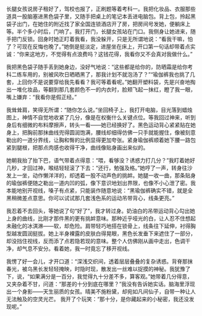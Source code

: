 长腿女孩说房子租好了，驾校也报了，正刷题等着考科一。我把化妆品、衣服那些道具一股脑塞进黑色袋子里，又随手把桌上的笔记本丢进电脑包。背上包，拎起黑袋子出门，在她住的附近找了家全国连锁酒店开了房，把房间号发她，便躺床上等。半个多小时后，门响了。我打开门，长腿女孩站在门口。我侧身让她进来，随手把门反锁。回身时她正盯着我看，我没躲开，只是无所谓地说：“看我干嘛，怕了？可现在反悔也晚了。”她倒是挺淡定，进屋坐在床上，开口第一句话却带着点实诚：“你来这地方，不觉得有点浪费吗？这钱花得，我看你又不会真对我做什么。”

我把黑色袋子随手丢到她身边，没好气地说：“这些都是给你的，防晒霜是给你考科二练车用的，别被风吹日晒晒黑了，那我计划不就泡汤了？”“瑜伽裤我也挑了几套，上回你不是说要穿给我先看看？我可等着看呢。”她翻开塑料袋，先是兴奋地掏出一堆化妆品，等翻到那几套颜色不一的内衣时，脸颊飞起一抹红，瞪了我一眼，嘴上嫌弃：“我看你是假正经。”

我耸耸肩，笑得无所谓：“随你怎么说。”坐回椅子上，我打开电脑，目光落到蜡烛图上，神情不自觉地收紧了几分，像是在权衡什么关键点位。等我回过神来，听到身后有细微的布料摩擦声，转头一看——她已经换好了。黑色运动背心紧紧贴在她身上，把胸前那抹曲线兜得圆润饱满，腰线却细得仿佛一只手就能握住，像被刻意勒出的一道分界线，让胸和臀的比例显得更加夸张。紧身瑜伽裤顺着她下腰一路包紧到腿根，把那点肉感也收得干净，曲线像贴身画出来似的。

她朝我抬了抬下巴，语气带着点得意：“喂，看够没？诱惑力打几分？”我盯着她好几秒，才回过神，喉结轻轻滚了下去：“还行，勉强及格。”她哼了一声，转身往沙发上一坐，动作懒洋洋的，却透着一股不动声色的挑衅。她腿一收一曲，那条贴身的瑜伽裤便随之勒出一道内凹的弧，像下意识地划出界限，也像不小心泄了密。我本能地别开视线，嗓子有点紧，只能装作随意地说：“黑瑜伽裤确实不错，就是全黑稍微差点意思。你可以试试那几套浅色系的运动吊带背心，线条更亮。”

我忍着不去回头，等她说了句“好了”，我才转过身。奶油白的吊带运动背心勾出她上身的曲线，比刚才那件黑的更有挑衅意味。那种近乎哑光的白，让人忍不住想起未融化的冰淇淋——软，却危险。肩带轻巧地搭在锁骨上，线条往下延伸，衬得胸型越发圆润挺拔。她上半身裸露的皮肤白得晃眼，黑色长发垂下来遮住了一部分，却没挡住视线，反而添了点若隐若现的意味。整个人仿佛刚从画中走出，色调干净，却气息不安分。看着她，我一时竟忘了移开视线。

我愣了好一会儿，才开口道：“深浅交织间，透着层层叠叠的复杂诱惑。背脊那抹春光，被乌黑长发轻轻掩映，时隐时现，散发出一丝难以捉摸的神秘。我犹豫了下，说，“如果满分是一百分，我觉得九十分差不多，算客观。”她带着几分得意，又夹杂着不甘，问道：“那差的十分到底在哪里？”我没有告诉她实话。脑海里浮现出一个身影——天生丽质的女孩。晴美不施粉黛，却宛如凡间仙子，自带一种让人无法触及的空灵光芒。 我开了个玩笑：“那十分，是你藏起来的小秘密，我还没发现呢。”


